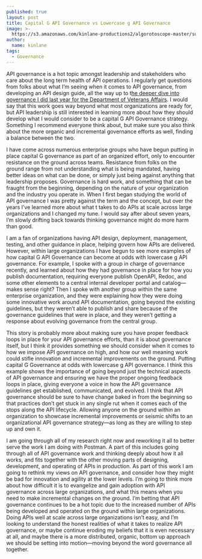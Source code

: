 ```yaml
---
published: true
layout: post
title: Capital G API Governance vs Lowercase g API Governance
image: >-
  https://s3.amazonaws.com/kinlane-productions2/algorotoscope-master/supreme-court-supremecourt-feed-people.jpg
author:
  name: kinlane
tags:
  - Governance
---
```

API governance is a hot topic amongst leadership and stakeholders who care about the long term health of API operations. I regularly get questions from folks about what I’m seeing when it comes to API governance, from developing an API design guide, all the way up to t[he deeper dive into governance I did last year for the Department of Veterans Affairs](http://apievangelist.com/2018/07/19/api-governance-models-in-the-public-and-private-sector/). I would say that this work goes way beyond what most organizations are ready for, but API leadership is still interested in learning more about how they should develop what I would consider to be a capital G API Governance strategy. Something I recommend everyone think about, but make sure you also think about the more organic and incremental governance efforts as well, finding a balance between the two.  
  
I have come across numerous enterprise groups who have begun putting in place capital G governance as part of an organized effort, only to encounter resistance on the ground across teams. Resistance from folks on the ground range from not understanding what is being mandated, having better ideas on what can be done, or simply just being against anything that leadership proposes. Governance is hard work, and something that can be fraught from the beginning, depending on the nature of your organization and the industry you operate in. When I first began studying the world of API governance I was pretty against the term and the concept, but over the years I’ve learned more about what t takes to do APIs at scale across large organizations and I changed my tune. I would say after about seven years, I’m slowly drifting back towards thinking governance might do more harm than good.  
  
I am a fan of organizations having API design, deployment, management, testing, and other guidance in place, helping govern how APIs are delivered. However, within large organizations I have begun to see more examples of how capital G API Governance can become at odds with lowercase g API governance. For example, I spoke with a group in charge of governance recently, and learned about how they had governance in place for how you publish documentation, requiring everyone publish OpenAPI, Redoc, and some other elements to a central internal developer portal and catalog—makes sense right? Then I spoke with another group within the same enterprise organization, and they were explaining how they were doing some innovative work around API documentation, going beyond the existing guidelines, but they weren’t able to publish and share because of the governance guidelines that were in place, and they weren’t getting a response about evolving governance from the central group.  
  
This story is probably more about making sure you have proper feedback loops in place for your API governance efforts, than it is about governance itself, but I think it provides something we should consider when it comes to how we impose API governance on high, and how our well meaning work could stifle innovation and incremental improvements on the ground. Putting capital G Governance at odds with lowercase g API governance. I think this example shows the importance of going beyond just the technical aspects of API governance and ensuring we have the proper ongoing feedback loops in place, giving everyone a voice in how the API governance guidelines get established, communicated, and evolved. I think that API governance should be sure to have change baked in from the beginning so that practices don’t get stuck in any single rut when it comes each of the stops along the API lifecycle. Allowing anyone on the ground within an organization to showcase incremental improvements or seismic shifts to an organizational API governance strategy—as long as they are willing to step up and own it.  
  
I am going through all of my research right now and reworking it all to better serve the work I am doing with Postman. A part of this includes going through all of API governance work and thinking deeply about how it all works, and fits together with the other moving parts of designing, development, and operating of APIs in production. As part of this work I am going to rethink my views on API governance, and consider how they might be bad for innovation and agility at the lower levels. I’m going to think more about how difficult it is to evangelize and gain adoption with API governance across large organizations, and what this means when you need to make incremental changes on the ground. I’m betting that API governance continues to be a hot topic due to the increased number of APIs being developed and operated on the ground within large organizations. Doing APIs well at scale across large organizations isn’t easy, and I’m looking to understand the honest realities of what it takes to realize API governance, or maybe continue eroding my beliefs that it is even necessary at all, and maybe there is a more distributed, organic, bottom up approach we should be setting into motion—moving beyond the word governance all together.